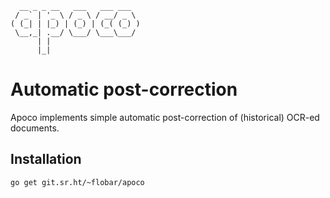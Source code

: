 ```
  __ _ _ __   ___   ___ ___
 / _` | '_ \ / _ \ / __/ _ \
( (_| | |_) | (_) | (_( (_) )
 \__,_| .__/ \___/ \___\___/
      | |
      |_|
```

# Automatic post-correction
Apoco implements simple automatic post-correction of (historical)
OCR-ed documents.

## Installation
`go get git.sr.ht/~flobar/apoco`
